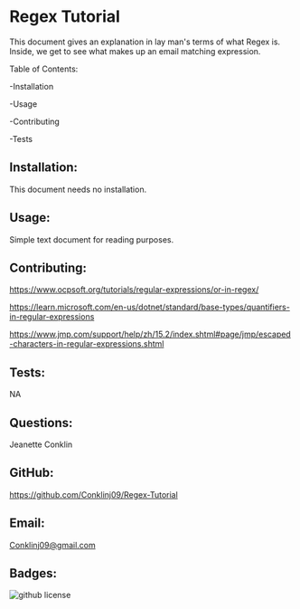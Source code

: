 
# Regex Tutorial

This document gives an explanation in lay man's terms of 
what Regex is. Inside, we get to see what makes up an 
email matching expression. 


Table of Contents:

-Installation

-Usage

-Contributing

-Tests

## Installation:

This document needs no installation.


## Usage:

Simple text document for reading purposes.


## Contributing:

https://www.ocpsoft.org/tutorials/regular-expressions/or-in-regex/

https://learn.microsoft.com/en-us/dotnet/standard/base-types/quantifiers-in-regular-expressions

https://www.jmp.com/support/help/zh/15.2/index.shtml#page/jmp/escaped-characters-in-regular-expressions.shtml



## Tests:

NA

## Questions:

Jeanette Conklin


## GitHub:

https://github.com/Conklinj09/Regex-Tutorial


## Email: 

Conklinj09@gmail.com
          

## Badges:

![github license](https://img.shields.io/badge/License-Apache-blue.svg)


